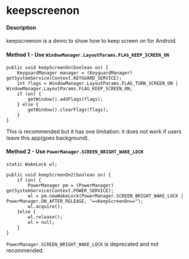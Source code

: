
# keepscreenon

#### Description  
keepscreenon is a demo to show how to keep screen on for Android.

#### Method 1 - Use `WindowManager.LayoutParams.FLAG_KEEP_SCREEN_ON`

    public void keepScreenOn(boolean on) {
        KeyguardManager manager = (KeyguardManager) getSystemService(Context.KEYGUARD_SERVICE);
        int flags = WindowManager.LayoutParams.FLAG_TURN_SCREEN_ON | WindowManager.LayoutParams.FLAG_KEEP_SCREEN_ON;
        if (on) {
            getWindow().addFlags(flags);
        } else {
            getWindow().clearFlags(flags);
        }
    }

This is recommended but it has one limitation: it does not work if users leave this app(goes background).

#### Method 2 - Use `PowerManager.SCREEN_BRIGHT_WAKE_LOCK`

    static WakeLock wl;

    public void keepScreenOn2(boolean on) {
        if (on) {
            PowerManager pm = (PowerManager) getSystemService(Context.POWER_SERVICE);
            wl = pm.newWakeLock(PowerManager.SCREEN_BRIGHT_WAKE_LOCK | PowerManager.ON_AFTER_RELEASE, "==KeepScreenOn==");
            wl.acquire();
        }else {
            wl.release();
            wl = null;
        }
    }

`PowerManager.SCREEN_BRIGHT_WAKE_LOCK` is deprecated and not recommended.
